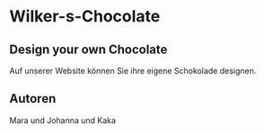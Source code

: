 # Wilker-s-Chocolate
## Design your own Chocolate
Auf unserer Website können Sie ihre eigene Schokolade designen.

## Autoren
Mara und Johanna und Kaka
